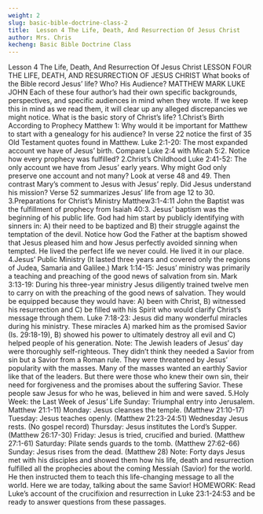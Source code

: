 ```yaml
---
weight: 2
slug: basic-bible-doctrine-class-2
title:  Lesson 4 The Life, Death, And Resurrection Of Jesus Christ
author: Mrs. Chris
kecheng: Basic Bible Doctrine Class
---
```


Lesson 4 The Life, Death, And Resurrection Of Jesus Christ
LESSON FOUR
THE LIFE, DEATH, AND RESURRECTION
OF JESUS CHRIST
What books of the Bible record Jesus’ life?
                     Who?                  His Audience?
MATTHEW
MARK
LUKE
JOHN
Each of these four author’s had their own specific backgrounds, perspectives, and specific audiences in mind when they wrote. If we keep this in mind as we read them, it will clear up any alleged discrepancies we might notice.
What is the basic story of Christ’s life?
1.Christ’s Birth According to Prophecy
Matthew 1: Why would it be important for Matthew to start with a genealogy for his audience?
In verse 22 notice the first of 35 Old Testament quotes found in Matthew.
Luke 2:1-20: The most expanded account we have of Jesus’ birth.
Compare Luke 2:4 with Micah 5:2. Notice how every prophecy was fulfilled?
2.Christ’s Childhood
Luke 2:41-52: The only account we have from Jesus’ early years. Why might God only preserve one account and not many?
Look at verse 48 and 49. Then contrast Mary’s comment to Jesus with Jesus’ reply. Did Jesus understand his mission?
Verse 52 summarizes Jesus’ life from age 12 to 30.
3.Preparations for Christ’s Ministry
Matthew3:1-4:11 John the Baptist was the fulfillment of prophecy from Isaiah 40:3.
Jesus’ baptism was the beginning of his public life. God had him start by publicly identifying with sinners in: A) their need to be baptized and B) their struggle against the temptation of the devil.
Notice how God the Father at the baptism showed that Jesus pleased him and how Jesus perfectly avoided sinning when tempted. He lived the perfect life we never could. He lived it in our place.
4.Jesus’ Public Ministry (It lasted three years and covered only the regions of Judea, Samaria and Galilee.)
Mark 1:14-15: Jesus’ ministry was primarily a teaching and preaching of the good news of salvation from sin.
Mark 3:13-19: During his three-year ministry Jesus diligently trained twelve men to carry on with the preaching of the good news of salvation. They would be equipped because they would have: A) been with Christ, B) witnessed his resurrection and C) be filled with his Spirit who would clarify Christ’s message through them.
Luke 7:18-23: Jesus did many wonderful miracles during his ministry. These miracles A) marked him as the promised Savior (Is. 29:18-19), B) showed his power to ultimately destroy all evil and C) helped people of his generation.
Note: The Jewish leaders of Jesus’ day were thoroughly self-righteous. They didn’t think they needed a Savior from sin but a Savior from a Roman rule. They were threatened by Jesus’ popularity with the masses. Many of the masses wanted an earthly Savior like that of the leaders. But there were those who knew their own sin, their need for forgiveness and the promises about the suffering Savior. These people saw Jesus for who he was, believed in him and were saved.
5.Holy Week: the Last Week of Jesus’ Life
Sunday: Triumphal entry into Jerusalem. Matthew 21:1-11)
Monday: Jesus cleanses the temple. (Matthew 21:10-17)
Tuesday: Jesus teaches openly. (Matthew 21:23-24:51)
Wednesday Jesus rests. (No gospel record)
Thursday: Jesus institutes the Lord’s Supper. (Matthew 26:17-30)
Friday: Jesus is tried, crucified and buried. (Matthew 27:1-61)
Saturday: Pilate sends guards to the tomb. (Matthew 27:62-66)
Sunday: Jesus rises from the dead. (Matthew 28)
Note: Forty days Jesus met with his disciples and showed them how his life, death and resurrection fulfilled all the prophecies about the coming Messiah (Savior) for the world. He then instructed them to teach this life-changing message to all the world. Here we are today, talking about the same Savior!
HOMEWORK: Read Luke’s account of the crucifixion and resurrection in Luke 23:1-24:53 and be ready to answer questions from these passages.
